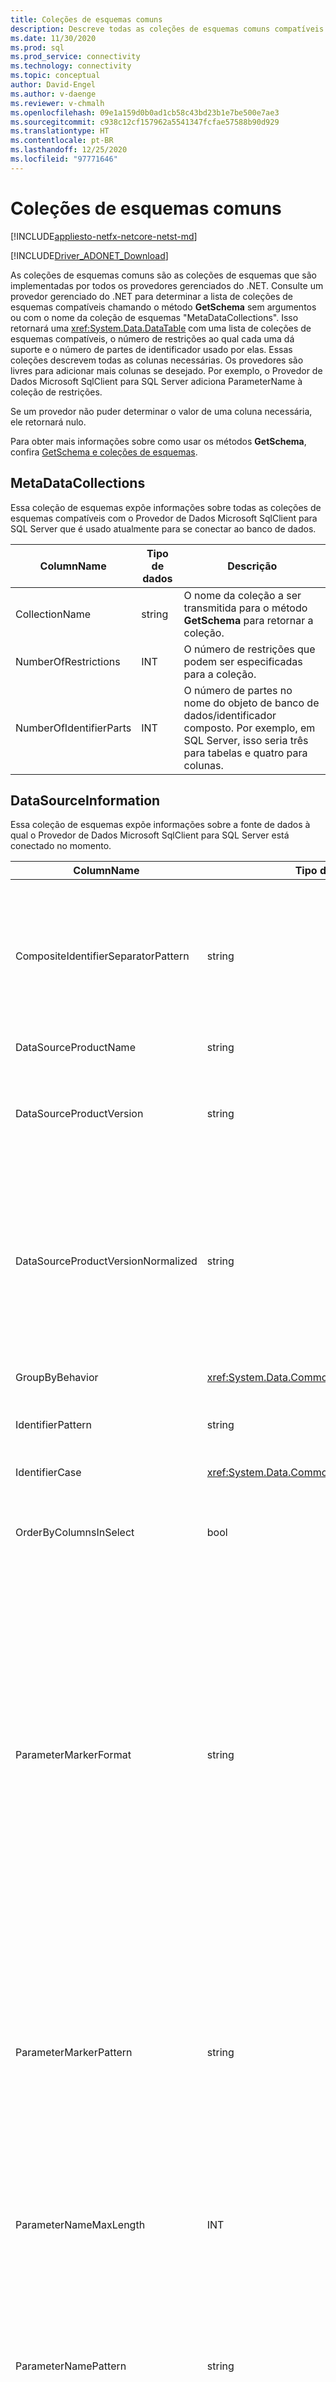 ```yaml
---
title: Coleções de esquemas comuns
description: Descreve todas as coleções de esquemas comuns compatíveis com todos os provedores gerenciados do .NET.
ms.date: 11/30/2020
ms.prod: sql
ms.prod_service: connectivity
ms.technology: connectivity
ms.topic: conceptual
author: David-Engel
ms.author: v-daenge
ms.reviewer: v-chmalh
ms.openlocfilehash: 09e1a159d0b0ad1cb58c43bd23b1e7be500e7ae3
ms.sourcegitcommit: c938c12cf157962a5541347fcfae57588b90d929
ms.translationtype: HT
ms.contentlocale: pt-BR
ms.lasthandoff: 12/25/2020
ms.locfileid: "97771646"
---
```

# <a name="common-schema-collections"></a>Coleções de esquemas comuns

[!INCLUDE[appliesto-netfx-netcore-netst-md](../../includes/appliesto-netfx-netcore-netst-md.md)]

[!INCLUDE[Driver_ADONET_Download](../../includes/driver_adonet_download.md)]

As coleções de esquemas comuns são as coleções de esquemas que são implementadas por todos os provedores gerenciados do .NET. Consulte um provedor gerenciado do .NET para determinar a lista de coleções de esquemas compatíveis chamando o método **GetSchema** sem argumentos ou com o nome da coleção de esquemas "MetaDataCollections". Isso retornará uma <xref:System.Data.DataTable> com uma lista de coleções de esquemas compatíveis, o número de restrições ao qual cada uma dá suporte e o número de partes de identificador usado por elas. Essas coleções descrevem todas as colunas necessárias. Os provedores são livres para adicionar mais colunas se desejado. Por exemplo, o Provedor de Dados Microsoft SqlClient para SQL Server adiciona ParameterName à coleção de restrições.  

Se um provedor não puder determinar o valor de uma coluna necessária, ele retornará nulo.  
  
Para obter mais informações sobre como usar os métodos **GetSchema**, confira [GetSchema e coleções de esquemas](getschema-and-schema-collections.md).  

## <a name="metadatacollections"></a>MetaDataCollections  

Essa coleção de esquemas expõe informações sobre todas as coleções de esquemas compatíveis com o Provedor de Dados Microsoft SqlClient para SQL Server que é usado atualmente para se conectar ao banco de dados.  
  
|ColumnName|Tipo de dados|Descrição|  
|----------------|--------------|-----------------|  
|CollectionName|string|O nome da coleção a ser transmitida para o método **GetSchema** para retornar a coleção.|  
|NumberOfRestrictions|INT|O número de restrições que podem ser especificadas para a coleção.|  
|NumberOfIdentifierParts|INT|O número de partes no nome do objeto de banco de dados/identificador composto. Por exemplo, em SQL Server, isso seria três para tabelas e quatro para colunas.|  

## <a name="datasourceinformation"></a>DataSourceInformation  

Essa coleção de esquemas expõe informações sobre a fonte de dados à qual o Provedor de Dados Microsoft SqlClient para SQL Server está conectado no momento.  
  
|ColumnName|Tipo de dados|Descrição|  
|----------------|--------------|-----------------|  
|CompositeIdentifierSeparatorPattern|string|A expressão regular usada para corresponder os separadores compostos em um identificador composto. Por exemplo, "\\". (para o SQL Server).<br /><br /> Um identificador composto normalmente é o que é usado para um nome de objeto de banco de dados, por exemplo: pubs.dbo.authors ou pubs\@dbo.authors.<br /><br /> Para o SQL Server, use a expressão regular "\\.". |  
|DataSourceProductName|string|O nome do produto acessado pelo provedor, como "SQLServer".|  
|DataSourceProductVersion|string|Indica a versão do produto acessada pelo provedor, no formato nativo de fontes de dados e não no formato da Microsoft.<br /><br /> Em alguns casos, DataSourceProductVersion e DataSourceProductVersionNormalized terão o mesmo valor. |  
|DataSourceProductVersionNormalized|string|Uma versão normalizada para a fonte de dados, de modo que ela possa ser comparada com `String.Compare()`. O formato disso é consistente para todas as versões do provedor a fim de impedir que a versão 10 seja classificada entre a versão 1 e a versão 2.<br /><br /> Por exemplo, o SQL Server usa o formato típico da Microsoft "nn.nn.nnnn".<br /><br /> Em alguns casos, DataSourceProductVersion e DataSourceProductVersionNormalized terão o mesmo valor. |  
|GroupByBehavior|<xref:System.Data.Common.GroupByBehavior>|Especifica a relação entre as colunas em uma cláusula GROUP BY e as colunas não agregadas na lista de seleção.|  
|IdentifierPattern|string|Uma expressão regular que corresponde a um identificador e tem um valor de correspondência do identificador. Por exemplo, "[A-Za-z0-9_#$]".|  
|IdentifierCase|<xref:System.Data.Common.IdentifierCase>|Indica se identificadores que não estão entre aspas são tratados como diferenciando maiúsculas de minúsculas.|  
|OrderByColumnsInSelect|bool|Especifica se as colunas em uma cláusula ORDER BY precisam estar na lista de seleção. Um valor igual a true indica que elas devem estar na lista de seleção, e um valor igual a false indica que elas não devem estar na lista de seleção.|  
|ParameterMarkerFormat|string|Uma cadeia de caracteres de formato que representa como formatar um parâmetro.<br /><br /> Se os parâmetros nomeados forem compatíveis com a fonte de dados, o primeiro espaço reservado nessa cadeia de caracteres deverá ser o local em que o nome do parâmetro deve ser formatado.<br /><br /> Por exemplo, se a fonte de dados espera que os parâmetros sejam nomeados e prefixados com um ':', isso será ":{0}". Ao formatar isso com um nome de parâmetro "P1", a cadeia de caracteres resultante será ":p1".<br /><br /> Se a fonte de dados esperar que os parâmetros sejam prefixados com o '\@', mas os nomes já os incluírem, isso será '{0}', e o resultado da formatação de um parâmetro chamado "\@p1" será apenas "\@p1".<br /><br /> Para as fontes de dados que não esperam parâmetros nomeados e esperam o uso do caractere '?', a cadeia de caracteres de formato pode ser especificada simplesmente como '?', o que ignora o nome do parâmetro. |  
|ParameterMarkerPattern|string|Uma expressão regular que corresponde a um marcador de parâmetro. Ele terá um valor de correspondência do nome do parâmetro, se houver.<br /><br /> Por exemplo, se houver suporte para parâmetros nomeados com um caractere '\@' à esquerda que será incluído no nome do parâmetro, isso será "(\@[A-Za-z0-9_$#]*)".<br /><br /> No entanto, se houver suporte para parâmetros nomeados com um ':' como o caractere à esquerda e ele não fizer parte do nome do parâmetro, isso será ":([A-Za-z0-9_$#]\*)".<br /><br /> Obviamente, se a fonte de dados não der suporte a parâmetros nomeados, isso simplesmente será "?".|  
|ParameterNameMaxLength|INT|O tamanho máximo de um nome de parâmetro em caracteres. O Visual Studio espera que, se houver suporte para nomes de parâmetro, o valor mínimo para o tamanho máximo será de 30 caracteres.<br /><br /> Se a fonte de dados não der suporte a parâmetros nomeados, essa propriedade retornará zero.|  
|ParameterNamePattern|string|Uma expressão regular que corresponde aos nomes de parâmetros válidos. Fontes de dados diferentes têm regras diferentes sobre os caracteres que podem ser usados como nomes de parâmetros.<br /><br /> O Visual Studio espera que, se houver suporte para nomes de parâmetros, os caracteres "\p{Lu}\p{Ll}\p{Lt}\p{Lm}\p{Lo}\p{Nl}\p{Nd}" sejam o conjunto mínimo de caracteres compatíveis válidos para nomes de parâmetros.|  
|QuotedIdentifierPattern|string|Uma expressão regular que corresponde a um identificador entre aspas e tem um valor de correspondência do próprio identificador sem aspas. Por exemplo, se a fonte de dados usou aspas duplas para identificar identificadores entre aspas, isso será "(([^\\"]&#124;\\"\\")*)".|  
|QuotedIdentifierCase|<xref:System.Data.Common.IdentifierCase>|Indica se os identificadores entre aspas são tratados como diferenciando maiúsculas de minúsculas.|  
|StatementSeparatorPattern|string|Uma expressão regular que corresponde ao separador de instrução.|  
|StringLiteralPattern|string|Uma expressão regular que corresponde a um literal de cadeia de caracteres e tem um valor de correspondência do próprio literal. Por exemplo, se a fonte de dados usou aspas simples para identificar cadeias de caracteres, isso será "('([^']&#124;'')*')"'|  
|SupportedJoinOperators|<xref:System.Data.Common.SupportedJoinOperators>|Especifica quais tipos de instruções SQL de junção são compatíveis com a fonte de dados.|  

## <a name="datatypes"></a>DataTypes  

Essa coleção de esquemas expõe informações sobre os tipos de dados compatíveis com o banco de dados ao qual o Provedor de Dados Microsoft SqlClient para SQL Server está atualmente conectado.  

|ColumnName|Tipo de dados|Descrição|  
|----------------|--------------|-----------------|  
|TypeName|string|O nome de tipo de dados específico do provedor.|  
|ProviderDbType|INT|O valor do tipo específico do provedor que deve ser usado ao especificar o tipo de um parâmetro. Por exemplo, SqlDbType.Money.|  
|ColumnSize|long|O tamanho de uma coluna não numérica ou um parâmetro se refere ao máximo ou ao tamanho definido para esse tipo pelo provedor.<br /><br /> Para dados de caractere, esse é o máximo ou o tamanho definido em unidades, definido pela fonte de dados. <br /><br /> Para tipos de dados de data/hora, esse é o tamanho da representação de cadeia de caracteres (supondo que o máximo permitiu a precisão do componente em segundos fracionários).<br /><br /> Se o tipo de dados for numérico, esse será o limite superior na precisão máxima do tipo de dados.|  
|CreateFormat|string|Cadeia de caracteres de formato que representa como adicionar essa coluna a uma instrução de definição de dados, como CREATE TABLE. Cada elemento da matriz CreateParameter deve ser representado por um "marcador de parâmetro" na cadeia de caracteres de formato.<br /><br /> Por exemplo, o tipo de dados SQL DECIMAL exige uma precisão e uma escala. Nesse caso, a cadeia de caracteres de formato será "DECIMAL({0},{1})".|  
|CreateParameters|string|Os parâmetros de criação que precisam ser especificados ao criar uma coluna desse tipo de dados. Cada parâmetro de criação é listado na cadeia de caracteres, separado por uma vírgula na ordem em que deve ser fornecido.<br /><br /> Por exemplo, o tipo de dados SQL DECIMAL exige uma precisão e uma escala. Nesse caso, os parâmetros de criação devem conter a cadeia de caracteres "precisão, escala".<br /><br /> Em um comando de texto, para criar uma coluna DECIMAL com uma precisão igual a 10 e uma escala igual a 2, o valor da coluna CreateFormat poderá ser DECIMAL({0},{1})" e a especificação de tipo completa será DECIMAL(10,2).|  
|Tipo de dados|string|O nome do tipo .NET do tipo de dados.|  
|IsAutoincrementable|bool|true: os valores desse tipo de dados podem ser incrementados automaticamente.<br /><br /> false: os valores desse tipo de dados podem não ser incrementados automaticamente.<br /><br /> Observe que isso apenas indica se uma coluna desse tipo de dados pode ser incrementada automaticamente, não que todas as colunas desse tipo sejam incrementadas automaticamente.|  
|IsBestMatch|bool|true: o tipo de dados é a melhor correspondência entre todos os tipos de dados do armazenamento de dados e o tipo de dados .NET indicado pelo valor na coluna DataType.<br /><br /> false: o tipo de dados não é a melhor correspondência.<br /><br /> Para cada conjunto de linhas no qual o valor da coluna DataType é idêntico, a coluna IsBestMatch é definida como true em apenas uma linha.|  
|IsCaseSensitive|bool|true: o tipo de dados é um tipo de caractere e diferencia maiúsculas de minúsculas.<br /><br /> false: o tipo de dados não é um tipo de caractere ou não diferencia maiúsculas de minúsculas.|  
|IsFixedLength|bool|true: colunas desse tipo de dados criadas pela DDL (linguagem de definição de dados) terão um comprimento fixo.<br /><br /> false: colunas desse tipo de dados criadas pela DDL terão um comprimento variável.<br /><br /> DBNull.Value: é desconhecido se o provedor mapeará esse campo com uma coluna de comprimento fixo ou variável.|  
|IsFixedPrecisionScale|bool|true: o tipo de dados tem uma precisão e uma escala fixas.<br /><br /> false: o tipo de dados não tem uma precisão e uma escala fixas.|  
|IsLong|bool|true: o tipo de dados contém dados muito longos; a definição de dados muito longos é específica do provedor.<br /><br /> false: o tipo de dados não contém dados muito longos.|  
|IsNullable|bool|true: o tipo de dados permite valor nulo.<br /><br /> false: o tipo de dados não permite valor nulo.<br /><br /> DBNull.Value: é desconhecido se o tipo de dados permite valores nulos.|  
|IsSearchable|bool|true: o tipo de dados pode ser usado em uma cláusula WHERE com qualquer operador, exceto o predicado LIKE.<br /><br /> false: o tipo de dados não pode ser usado em uma cláusula WHERE com nenhum operador, exceto o predicado LIKE.|  
|IsSearchableWithLike|bool|true: o tipo de dados pode ser usado com o predicado LIKE<br /><br /> false: o tipo de dados não pode ser usado com o predicado LIKE.|  
|IsUnsigned|bool|true: o tipo de dados é sem sinal.<br /><br /> false: o tipo de dados é com sinal.<br /><br /> DBNull.Value: não aplicável ao tipo de dados.|  
|MaximumScale|short|Se o indicador de tipo for um tipo numérico, esse será o número máximo de dígitos permitidos à direita do ponto decimal. Caso contrário, é DBNull.Value.|  
|MinimumScale|short|Se o indicador de tipo for um tipo numérico, esse será o número mínimo de dígitos permitidos à direita do ponto decimal. Caso contrário, é DBNull.Value.|  
|IsConcurrencyType|bool|true: o tipo de dados é atualizado pelo banco de dados sempre que a linha é alterada e o valor da coluna é diferente de todos os valores anteriores<br /><br /> false: o tipo de dados não é atualizado pelo banco de dados sempre que a linha é alterada<br /><br /> DBNull.Value: o banco de dados não dá suporte a esse tipo de dados|  
|IsLiteralSupported|bool|true: o tipo de dados pode ser expresso como um literal<br /><br /> false: o tipo de dados não pode ser expresso como um literal|  
|LiteralPrefix|string|O prefixo aplicado a um literal específico.|  
|LiteralSuffix|string|O sufixo aplicado a um literal específico.|  

## <a name="restrictions"></a>Restrições 

Essa coleção de esquemas expôs informações sobre as restrições compatíveis com o Provedor de Dados Microsoft SqlClient para SQL Server que é atualmente usado para se conectar ao banco de dados.  
  
|ColumnName|Tipo de dados|Descrição|  
|----------------|--------------|-----------------|  
|CollectionName|string|O nome da coleção à qual essas restrições se aplicam.|  
|RestrictionName|string|O nome da restrição na coleção.|  
|RestrictionDefault|string|Ignorado.|  
|RestrictionNumber|INT|A localização real nas restrições de coleções em que essa restrição específica se enquadra.|  

## <a name="reservedwords"></a>ReservedWords  

Essa coleção de esquemas expõe informações sobre as palavras reservadas pelo banco de dados ao qual o Provedor de Dados Microsoft SqlClient para SQL Server está atualmente conectado.  
  
|ColumnName|Tipo de dados|Descrição|  
|----------------|--------------|-----------------|  
|ReservedWord|string|Palavra reservada específica do provedor.|  

## <a name="see-also"></a>Confira também

- [Recuperar informações de esquema de banco de dados](retrieving-database-schema-information.md)
- [As coleções de esquemas e GetSchema](getschema-and-schema-collections.md)
- [Microsoft ADO.NET for SQL Server](microsoft-ado-net-sql-server.md)
